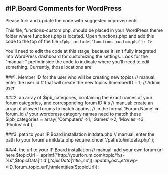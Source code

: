 #IP.Board Comments for WordPress
-------------------------------
Please fork and update the code with suggested improvements.

This file, functions-custom.php, should be placed in your WordPress theme folder where functions.php is located.  Open functions.php and add this code to the top of the file `<?php include('functions-custom.php'); ?>`

You'll need to edit the code at this stage, because it isn't fully integrated into WordPress dashboard for customizing the settings.  Look for the "manual: " prefix inside the code to indicate where you'll need to edit something.  Currently, those locations are:

###1. Member ID for the user who will be creating new topics
	// manual: enter the user id # that will create the new topics
	$memberID = 1; // Admin user

###2. an array of $ipb_categories, containing the exact names of your forum categories, and corresponding forum ID #'s
	// manual: create an array of allowed forums to match against
	// in the format 'Forum Name' => forum_id
	// your wordpress category names need to match these
	$ipb_categories = array(
		'Computers'=>1, 
		'Games'=>2,
		'Movies'=>3,
		'Photos'=>4
		);

###3. path to your IP.Board installation initdata.php
	// manual: enter the path to your forum's initdata.php
	require_once( '/path/to/initdata.php' );

###4. the url to your IP.Board installation
	// manual: add your own forum url here
	$topicUrl = sprintf("http://yourforum.com/topic/%s-%s",$topicData['tid'],$topicData['title_seo']);
	update_post_meta($wp->ID,'forum_topic_url',htmlentities($topicUrl));
	

